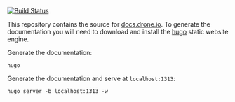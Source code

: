 [![Build Status](https://cloud.drone.io/api/badges/drone/docs/status.svg)](https://cloud.drone.io/drone/docs)

This repository contains the source for [docs.drone.io](http://docs.drone.io).
To generate the documentation you will need to download and install the [hugo](https://gohugo.io/overview/installing/) static website engine.

Generate the documentation:

```
hugo
```

Generate the documentation and serve at `localhost:1313`:

```
hugo server -b localhost:1313 -w
```
